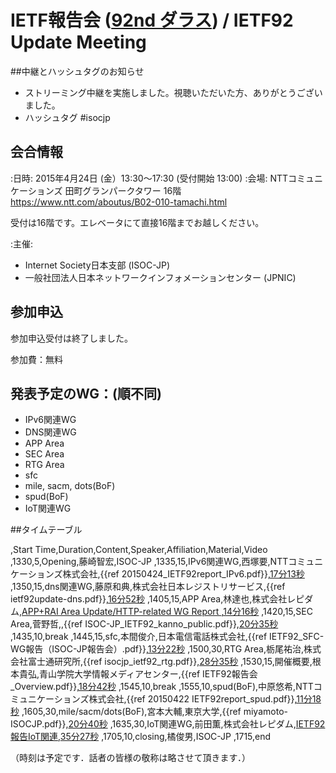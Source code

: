 # IETF報告会 ([92nd ダラス](http://www.ietf.org/meeting/92/)) / IETF92 Update Meeting

##中継とハッシュタグのお知らせ
*  ストリーミング中継を実施しました。視聴いただいた方、ありがとうございました。
*  ハッシュタグ  #isocjp


## 会合情報
:日時: 2015年4月24日 (金）13:30〜17:30 (受付開始 13:00)
:会場: NTTコミュニケーションズ 田町グランパークタワー 16階   　https://www.ntt.com/aboutus/B02-010-tamachi.html

受付は16階です。エレベータにて直接16階までお越しください。

:主催:
* Internet Society日本支部 (ISOC-JP)
* 一般社団法人日本ネットワークインフォメーションセンター (JPNIC)


## 参加申込
参加申込受付は終了しました。

参加費：無料

## 発表予定のWG：(順不同)
* IPv6関連WG
* DNS関連WG
* APP Area
* SEC Area
* RTG Area
* sfc
* mile, sacm, dots(BoF)
* spud(BoF)
* IoT関連WG

##タイムテーブル

,Start Time,Duration,Content,Speaker,Affiliation,Material,Video
,1330,5,Opening,藤崎智宏,ISOC-JP
,1335,15,IPv6関連WG,西塚要,NTTコミュニケーションズ株式会社,{{ref 20150424_IETF92report_IPv6.pdf}},[17分13秒](https://www.nic.ad.jp/ja/materials/ietf-report/20150424/20150424-nishizuka.html)
,1350,15,dns関連WG,藤原和典,株式会社日本レジストリサービス,{{ref ietf92update-dns.pdf}},[16分52秒](https://www.nic.ad.jp/ja/materials/ietf-report/20150424/20150424-fujiwara.html)
,1405,15,APP Area,林達也,株式会社レピダム,[APP+RAI Area Update/HTTP-related WG Report ](https://speakerdeck.com/lef/app-plus-rai-area-update-http-related-wg-report-ietf92),[14分16秒](https://www.nic.ad.jp/ja/materials/ietf-report/20150424/20150424-hayashi.html)
,1420,15,SEC Area,菅野哲,,{{ref ISOC-JP_IETF92_kanno_public.pdf}},[20分35秒](https://www.nic.ad.jp/ja/materials/ietf-report/20150424/20150424-kanno.html)
,1435,10,break
,1445,15,sfc,本間俊介,日本電信電話株式会社,{{ref IETF92_SFC-WG報告（ISOC-JP報告会）.pdf}},[13分22秒](https://www.nic.ad.jp/ja/materials/ietf-report/20150424/20150424-honma.html)
,1500,30,RTG Area,栃尾祐治,株式会社富士通研究所,{{ref isocjp_ietf92_rtg.pdf}},[28分35秒](https://www.nic.ad.jp/ja/materials/ietf-report/20150424/20150424-tochio.html)
,1530,15,開催概要,根本貴弘,青山学院大学情報メディアセンター,{{ref IETF92報告会_Overview.pdf}},[18分42秒](https://www.nic.ad.jp/ja/materials/ietf-report/20150424/20150424-nemoto.html)
,1545,10,break
,1555,10,spud(BoF),中原悠希,NTTコミュニケーションズ株式会社,{{ref 20150422 IETF92report_spud.pdf}},[11分18秒](https://www.nic.ad.jp/ja/materials/ietf-report/20150424/20150424-nakahara.html)
,1605,30,mile/sacm/dots(BoF),宮本大輔,東京大学,{{ref miyamoto-ISOCJP.pdf}},[20分40秒](https://www.nic.ad.jp/ja/materials/ietf-report/20150424/20150424-miyamoto.html)
,1635,30,IoT関連WG,前田薫,株式会社レピダム,[IETF92報告IoT関連](http://www.slideshare.net/KaoruMaeda/ietf92-iot),[35分27秒](https://www.nic.ad.jp/ja/materials/ietf-report/20150424/20150424-maeda.html)
,1705,10,closing,橘俊男,ISOC-JP
,1715,end

（時刻は予定です．話者の皆様の敬称は略させて頂きます．）